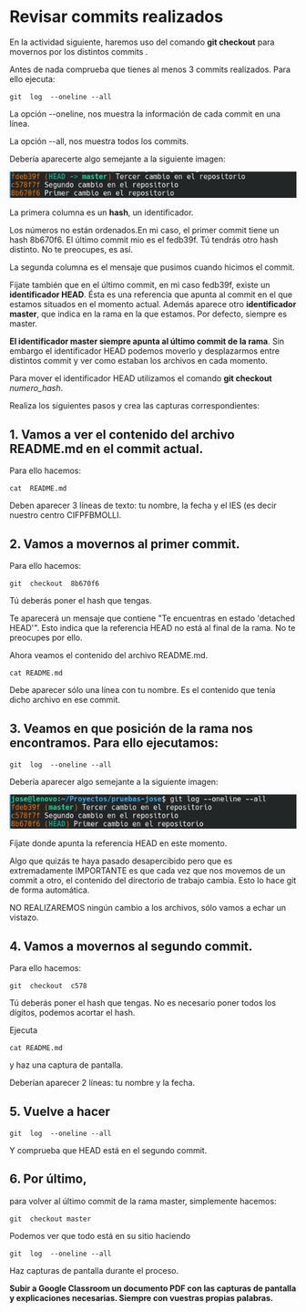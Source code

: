 # Revisar commits realizados

En la actividad siguiente, haremos uso del comando **git checkout** para movernos por los distintos commits .

Antes de nada comprueba que tienes al menos 3 commits realizados. Para ello ejecuta:

```
git  log  --oneline --all
```

La opción --oneline, nos muestra la información de cada commit en una línea.

La opción --all,  nos muestra todos los commits.

Debería aparecerte algo semejante a la siguiente imagen:

![git log](/git-log.png)

La primera columna es un **hash**, un identificador.

Los números no están ordenados.En mi caso, el primer commit tiene un hash 8b670f6. El último commit mio es el fedb39f. 
Tú tendrás otro hash distinto. No te preocupes, es así.

La segunda columna es el mensaje que pusimos cuando hicimos el commit.

Fíjate también que en el último commit, en mi caso fedb39f, existe un **identificador HEAD**. 
Ésta es una referencia que apunta al commit en el que estamos situados en el momento actual. 
Además aparece otro **identificador master**, que indica en la rama en la que estamos. Por defecto, siempre es master.

**El identificador master siempre apunta al último commit de la rama**. 
Sin embargo el identificador HEAD podemos moverlo y desplazarmos entre distintos commit y ver como estaban los archivos en cada momento. 

Para mover el identificador HEAD utilizamos el comando **git checkout**  *numero_hash*.

Realiza los siguientes pasos y crea las capturas correspondientes:

## 1. Vamos a ver el contenido del archivo README.md en el commit actual. 

Para ello hacemos:

```
cat  README.md
```

Deben aparecer 3 líneas de texto: tu nombre, la fecha y el IES (es decir nuestro centro CIFPFBMOLLI.

## 2. Vamos a movernos al primer commit. 

Para ello hacemos:

```
git  checkout  8b670f6
```

Tú deberás poner el hash que tengas.

Te aparecerá un mensaje que contiene "Te encuentras en estado 'detached HEAD'". Esto indica que la referencia HEAD no está al final de la rama. No te preocupes por ello.

Ahora veamos el contenido del archivo README.md.

```
cat README.md
```

Debe aparecer sólo una línea con tu nombre. Es el contenido que tenía dicho archivo en ese commit.

## 3. Veamos en que posición de la rama nos encontramos. Para ello ejecutamos:

```
git  log  --oneline --all
```

Debería aparecer algo semejante a la siguiente imagen:

![git log](/git-log2.png)

Fíjate donde apunta la referencia HEAD en este momento. 

Algo que quizás te haya pasado desapercibido pero que es extremadamente IMPORTANTE es que cada vez que nos movemos de un commit a otro, el contenido del directorio de trabajo cambia. Esto lo hace git de forma automática.

NO REALIZAREMOS ningún cambio a los archivos, sólo vamos a echar un vistazo.

## 4. Vamos a movernos al segundo commit. 

Para ello hacemos:

```
git  checkout  c578
```

Tú deberás poner el hash que tengas. No es necesario poner todos los dígitos, podemos acortar el hash. 

Ejecuta 

```
cat README.md
```

y haz una captura de pantalla.

Deberían aparecer 2 líneas: tu nombre y la fecha.

## 5. Vuelve a hacer

```
git  log  --oneline --all
```

Y comprueba que HEAD está en el segundo commit.

## 6. Por último, 

para volver al último commit de la rama master, simplemente hacemos:

```
git  checkout master
```

Podemos ver que todo está en su sitio haciendo

```
git  log  --oneline --all
```

Haz capturas de pantalla durante el proceso.

**Subir a Google Classroom un documento PDF con las capturas de pantalla y explicaciones necesarias. Siempre con vuestras propias palabras.**
